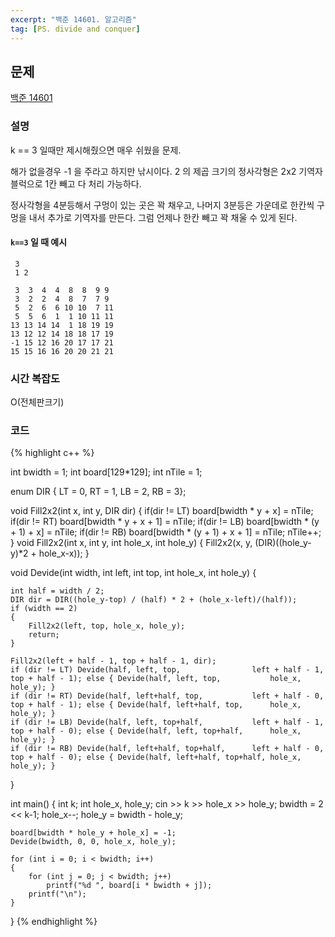 ```yaml
---
excerpt: "백준 14601. 알고리즘"
tag: [PS. divide and conquer]
---
```

## 문제

[백준 14601](https://www.acmicpc.net/problem/14601)

### 설명

k == 3 일때만 제시해줬으면 매우 쉬웠을 문제.

해가 없을경우 -1 을 주라고 하지만 낚시이다. 2 의 제곱 크기의 정사각형은 2x2 기역자 블럭으로 1칸 빼고 다 처리 가능하다.

정사각형을 4분등해서 구멍이 있는 곳은 꽉 채우고, 나머지 3분등은 가운데로 한칸씩 구멍을 내서 추가로 기역자를 만든다. 그럼 언제나 한칸 빼고 꽉 채울 수 있게 된다.

#### ```k==3``` 일 때 예시
```
 3
 1 2

 3  3  4  4  8  8  9 9
 3  2  2  4  8  7  7 9
 5  2  6  6 10 10  7 11
 5  5  6  1  1 10 11 11
13 13 14 14  1 18 19 19
13 12 12 14 18 18 17 19
-1 15 12 16 20 17 17 21
15 15 16 16 20 20 21 21
```

### 시간 복잡도

O(전체판크기)


### 코드

{% highlight c++ %}

int bwidth = 1;
int board[129*129];
int nTile = 1;

enum DIR { LT = 0, RT = 1, LB = 2, RB = 3};

void Fill2x2(int x, int y, DIR dir)
{
    if(dir != LT) board[bwidth * y + x] = nTile;  
    if(dir != RT) board[bwidth * y + x + 1] = nTile;
    if(dir != LB) board[bwidth * (y + 1) + x] = nTile;
    if(dir != RB) board[bwidth * (y + 1) + x + 1] = nTile;
    nTile++;
}
void Fill2x2(int x, int y, int hole_x, int hole_y)
{
    Fill2x2(x, y, (DIR)((hole_y-y)*2 + hole_x-x));
}

void Devide(int width, int left, int top, int hole_x, int hole_y)
{

    int half = width / 2;
    DIR dir = DIR((hole_y-top) / (half) * 2 + (hole_x-left)/(half));
    if (width == 2)
    {
        Fill2x2(left, top, hole_x, hole_y);
        return;
    }
    
    Fill2x2(left + half - 1, top + half - 1, dir);
    if (dir != LT) Devide(half, left, top,                left + half - 1, top + half - 1); else { Devide(half, left, top,           hole_x, hole_y); }
    if (dir != RT) Devide(half, left+half, top,           left + half - 0, top + half - 1); else { Devide(half, left+half, top,      hole_x, hole_y); }
    if (dir != LB) Devide(half, left, top+half,           left + half - 1, top + half - 0); else { Devide(half, left, top+half,      hole_x, hole_y); }
    if (dir != RB) Devide(half, left+half, top+half,      left + half - 0, top + half - 0); else { Devide(half, left+half, top+half, hole_x, hole_y); }
}

int main()
{
    int k; int hole_x, hole_y;
    cin >> k >> hole_x >> hole_y;
    bwidth = 2 << k-1;
    hole_x--; hole_y = bwidth - hole_y;
    
    board[bwidth * hole_y + hole_x] = -1;
    Devide(bwidth, 0, 0, hole_x, hole_y);
    
    for (int i = 0; i < bwidth; i++)
    {
        for (int j = 0; j < bwidth; j++)
            printf("%d ", board[i * bwidth + j]);
        printf("\n");
    }
}
{% endhighlight %}

